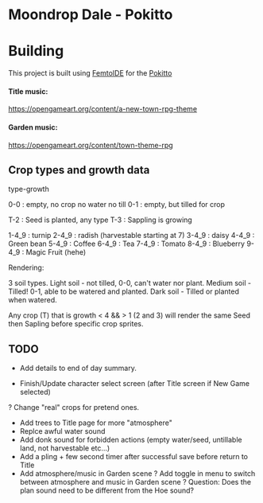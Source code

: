 # Moondrop Dale - Pokitto

# Building
This project is built using [FemtoIDE](https://github.com/felipemanga/femtoIDE) for the [Pokitto](https://talk.pokitto.com/)

#### Title music: 
https://opengameart.org/content/a-new-town-rpg-theme

#### Garden music:
https://opengameart.org/content/town-theme-rpg

## Crop types and growth data

type-growth

0-0 : empty, no crop no water no till
0-1 : empty, but tilled for crop

T-2 : Seed is planted, any type
T-3 : Sappling is growing 

1-4_9 : turnip 
2-4_9 : radish (harvestable starting at 7)
3-4_9 : daisy
4-4_9 : Green bean
5-4_9 : Coffee
6-4_9 : Tea
7-4_9 : Tomato
8-4_9 : Blueberry
9-4_9 : Magic Fruit (hehe)


Rendering:

3 soil types.
Light soil - not tilled, 0-0, can't water nor plant.
Medium soil - Tilled! 0-1, able to be watered and planted.
Dark soil - Tilled or planted when watered.

Any crop (T) that is growth < 4 && > 1 (2 and 3) will render 
the same Seed then Sapling before specific crop sprites.



## TODO

- Add details to end of day summary.

- Finish/Update character select screen (after Title screen if New Game selected)

? Change "real" crops for pretend ones.

- Add trees to Title page for more "atmosphere"
- Replce awful water sound
- Add donk sound for forbidden actions (empty water/seed, untillable land, not harvestable etc...)
- Add a pling + few second timer after successful save before return to Title
- Add atmosphere/music in Garden scene
? Add toggle in menu to switch between atmosphere and music in Garden scene
? Question: Does the plan sound need to be different from the Hoe sound?

